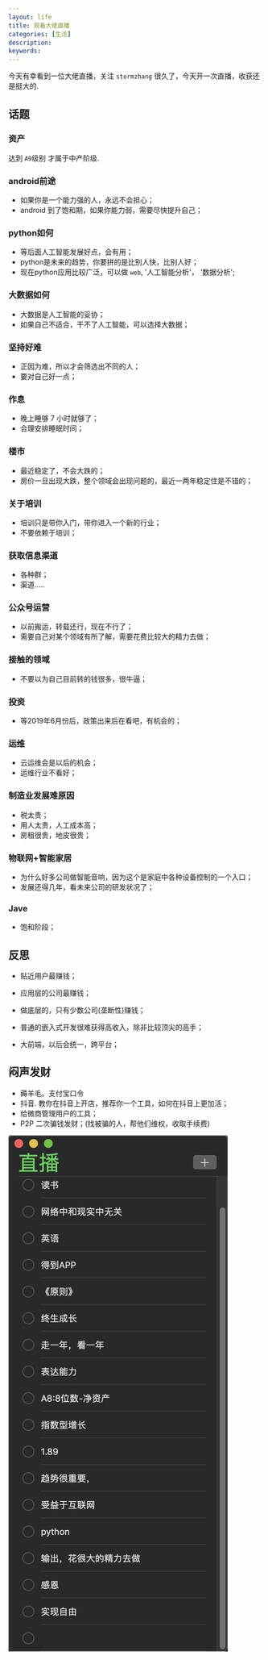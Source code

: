 ```yaml
---
layout: life
title: 观看大佬直播
categories: [生活]
description: 
keywords: 
---
```



今天有幸看到一位大佬直播，关注 `stormzhang` 很久了，今天开一次直播，收获还是挺大的.

## 话题

### 资产

达到 `A9`级别 才属于中产阶级.


### android前途

- 如果你是一个能力强的人，永远不会担心；
- android 到了饱和期，如果你能力弱，需要尽快提升自己；


### python如何

- 等后面人工智能发展好点，会有用；
- python是未来的趋势，你要拼的是比别人快，比别人好；
- 现在python应用比较广泛，可以做 `web`, '人工智能分析'， '数据分析';

### 大数据如何

- 大数据是人工智能的妥协；
- 如果自己不适合，干不了人工智能，可以选择大数据；


### 坚持好难

- 正因为难，所以才会筛选出不同的人；
- 要对自己好一点；


### 作息

- 晚上睡够 7 小时就够了；
- 合理安排睡眠时间；


### 楼市

- 最近稳定了，不会大跌的；
- 房价一旦出现大跌，整个领域会出现问题的，最近一两年稳定住是不错的；

### 关于培训

- 培训只是带你入门，带你进入一个新的行业；
- 不要依赖于培训；


### 获取信息渠道

- 各种群；
- 渠道.....


### 公众号运营

- 以前搬运，转载还行，现在不行了；
- 需要自己对某个领域有所了解，需要花费比较大的精力去做；


### 接触的领域

- 不要以为自己目前转的钱很多，很牛逼；

### 投资

- 等2019年6月份后，政策出来后在看吧，有机会的；


### 运维

- 云运维会是以后的机会；
- 运维行业不看好；


### 制造业发展难原因

- 税太贵；
- 用人太贵，人工成本高；
- 房租很贵，地皮很贵；


### 物联网+智能家居

- 为什么好多公司做智能音响，因为这个是家庭中各种设备控制的一个入口；
- 发展还得几年，看未来公司的研发状况了；

### Jave

- 饱和阶段；



## 反思

- 贴近用户最赚钱；
- 应用层的公司最赚钱；
- 做底层的，只有少数公司(垄断性)赚钱；
- 普通的嵌入式开发很难获得高收入，除非比较顶尖的高手；

- 大前端，以后会统一，跨平台；


## 闷声发财

- 薅羊毛。支付宝口令
- 抖音. 教你在抖音上开店，推荐你一个工具，如何在抖音上更加活；
- 给微商管理用户的工具；
- P2P 二次骗钱发财；(找被骗的人，帮他们维权，收取手续费)



![](/res/img/life/2018res/11/1.png)
